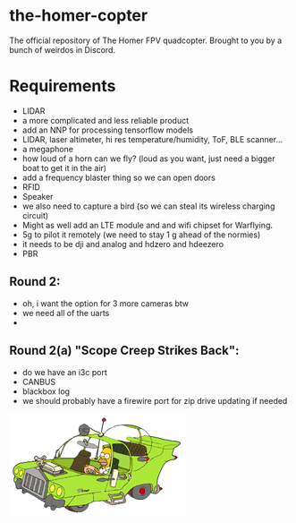 # the-homer-copter
The official repository of The Homer FPV quadcopter. Brought to you by a bunch of weirdos in Discord. 

# Requirements

- LIDAR
- a more complicated and less reliable product
- add an NNP for processing tensorflow models
- LIDAR, laser altimeter, hi res temperature/humidity, ToF, BLE scanner...
- a megaphone
- how loud of a horn can we fly? (loud as you want, just need a bigger boat to get it in the air)
- add a frequency blaster thing so we  can open doors
- RFID
- Speaker
- we also need to capture a bird (so we can steal its wireless charging circuit)
- Might as well add an LTE module and and wifi chipset for Warflying.
- 5g to pilot it remotely (we need to stay 1 g ahead of the normies)
- it needs to be dji and analog and hdzero and hdeezero
- PBR

## Round 2: 

- oh, i want the option for 3 more cameras btw
- we need all of the uarts
- 
## Round 2(a) "Scope Creep Strikes Back": 

- do we have an i3c port
- CANBUS
- blackbox log
- we should probably have a firewire port for zip drive updating if needed

![artist's rendition](https://github.com/angorb/the-homer-copter/blob/main/TheHomer.png?raw=true)
